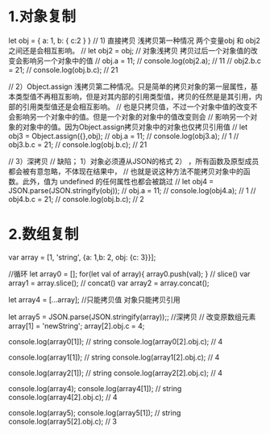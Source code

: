 # 1.对象复制
let obj = {
    a: 1,
    b: {
        c:2
    }
}
// 1) 直接拷贝  浅拷贝第一种情况 两个变量obj 和 obj2 之间还是会相互影响。
// let obj2 = obj;  // 对象浅拷贝 拷贝过后一个对象值的改变会影响另一个对象中的值
// obj.a = 11;
// console.log(obj2.a);  // 11
// obj2.b.c = 21;
// console.log(obj.b.c);  // 21

// 2）Object.assign  浅拷贝第二种情况。只是简单的拷贝对象的第一层属性，基本类型值不再相互影响，但是对其内部的引用类型值，拷贝的任然是是其引用，内部的引用类型值还是会相互影响。
// 也是只拷贝值，不过一个对象中值的改变不会影响另一个对象中的值。但是一个对象的对象中的值改变则会
// 影响另一个对象的对象中的值。因为Object.assign拷贝对象中的对象也仅拷贝引用值
// let obj3 = Object.assign({},obj);
// obj.a = 11;
// console.log(obj3.a);  // 1
// obj3.b.c = 21;
// console.log(obj.b.c);  // 21

// 3）深拷贝
// 缺陷； 1）对象必须遵从JSON的格式  2） ，所有函数及原型成员都会被有意忽略，不体现在结果中，
// 也就是说这种方法不能拷贝对象中的函数。此外，值为 undefined 的任何属性也都会被跳过
// let obj4 = JSON.parse(JSON.stringify(obj));
// obj.a = 11;
// console.log(obj4.a);  // 1
// obj4.b.c = 21;
// console.log(obj.b.c);  // 2

# 2.数组复制
var array = [1, 'string', {a: 1,b: 2, obj: {c: 3}}];

//循环
let array0 = [];
for(let val of array){
    array0.push(val);
}
// slice()
var array1 = array.slice();
// concat()
var array2 = array.concat();

let array4 = [...array]; //只能拷贝值 对象只能拷贝引用

let array5 = JSON.parse(JSON.stringify(array));; //深拷贝
// 改变原数组元素
array[1] = 'newString';
array[2].obj.c = 4;


console.log(array0[1]); // string
console.log(array0[2].obj.c); // 4

console.log(array1[1]); // string
console.log(array1[2].obj.c); // 4

console.log(array2[1]); // string
console.log(array2[2].obj.c); // 4

console.log(array4);
console.log(array4[1]); // string
console.log(array4[2].obj.c); // 4

console.log(array5);
console.log(array5[1]); // string
console.log(array5[2].obj.c); // 3

